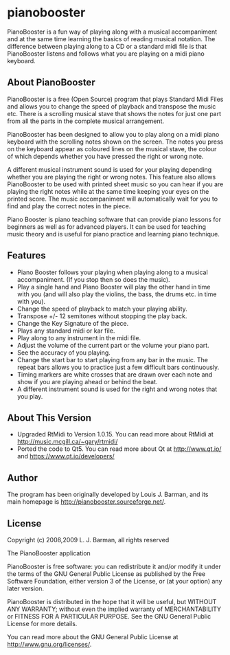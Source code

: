 # pianobooster

PianoBooster is a fun way of playing along with a musical accompaniment and at the same time learning the basics of reading musical notation. The difference between playing along to a CD or a standard midi file is that PianoBooster listens and follows what you are playing on a midi piano keyboard.

## About PianoBooster

PianoBooster is a free (Open Source) program that plays Standard Midi Files and allows you to change the speed of playback and transpose the music etc. There is a scrolling musical stave that shows the notes for just one part from all the parts in the complete musical arrangement. 

PianoBooster has been designed to allow you to play along on a midi piano keyboard with the scrolling notes shown on the screen. The notes you press on the keyboard appear as coloured lines on the musical stave, the colour of which depends whether you have pressed the right or wrong note.

A different musical instrument sound is used for your playing depending whether you are playing the right or wrong notes. This feature also allows PianoBooster to be used with printed sheet music so you can hear if you are playing the right notes while at the same time keeping your eyes on the printed score. The music accompaniment will automatically wait for you to find and play the correct notes in the piece.

Piano Booster is piano teaching software that can provide piano lessons for beginners as well as for advanced players. It can be used for teaching music theory and is useful for piano practice and learning piano technique.

## Features

 * Piano Booster follows your playing when playing along to a musical accompaniment. (If you stop then so does the music).
 * Play a single hand and Piano Booster will play the other hand in time with you (and will also play the violins, the bass, the drums etc. in time with you).
 * Change the speed of playback to match your playing ability.
 * Transpose +/- 12 semitones without stopping the play back.
 * Change the Key Signature of the piece.
 * Plays any standard midi or kar file.
 * Play along to any instrument in the midi file.
 * Adjust the volume of the current part or the volume your piano part.
 * See the accuracy of you playing.
 * Change the start bar to start playing from any bar in the music. The repeat bars allows you to practice just a few difficult bars continuously.
 * Timing markers are white crosses that are drawn over each note and show if you are playing ahead or behind the beat.
 * A different instrument sound is used for the right and wrong notes that you play.

## About This Version

 * Upgraded RtMidi to Version 1.0.15. You can read more about RtMidi at <http://music.mcgill.ca/~gary/rtmidi/>
 * Ported the code to Qt5. You can read more about Qt at <http://www.qt.io/> and <https://www.qt.io/developers/>

## Author

The program has been originally developed by Louis J. Barman, and its main homepage is <http://pianobooster.sourceforge.net/>.

## License

Copyright (c) 2008,2009 L. J. Barman, all rights reserved

The PianoBooster application

PianoBooster is free software: you can redistribute it and/or modify it under the terms of the GNU General Public License as published by the Free Software Foundation, either version 3 of the License, or (at your option) any later version.

PianoBooster is distributed in the hope that it will be useful, but WITHOUT ANY WARRANTY; without even the implied warranty of MERCHANTABILITY or FITNESS FOR A PARTICULAR PURPOSE.  See the GNU General Public License for more details.

You can read more about the GNU General Public License at <http://www.gnu.org/licenses/>.
 